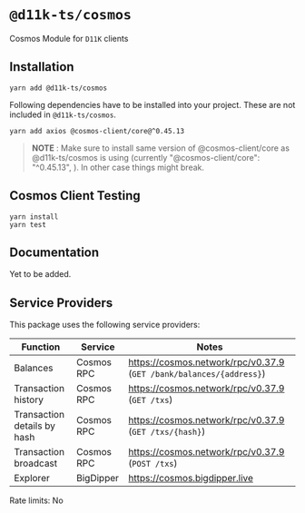 # `@d11k-ts/cosmos`

Cosmos Module for `D11K` clients

## Installation

```
yarn add @d11k-ts/cosmos
```

Following dependencies have to be installed into your project. These are not included in `@d11k-ts/cosmos`.

```
yarn add axios @cosmos-client/core@^0.45.13
```
> **NOTE** : Make sure to install same version of @cosmos-client/core as @d11k-ts/cosmos is using (currently "@cosmos-client/core": "^0.45.13", ). In other case things might break.

## Cosmos Client Testing

```
yarn install
yarn test
```
## Documentation

Yet to be added.

## Service Providers

This package uses the following service providers:

| Function                    | Service    | Notes                                                               |
| --------------------------- | ---------- | ------------------------------------------------------------------- |
| Balances                    | Cosmos RPC | https://cosmos.network/rpc/v0.37.9 (`GET /bank/balances/{address}`) |
| Transaction history         | Cosmos RPC | https://cosmos.network/rpc/v0.37.9 (`GET /txs`)                     |
| Transaction details by hash | Cosmos RPC | https://cosmos.network/rpc/v0.37.9 (`GET /txs/{hash}`)              |
| Transaction broadcast       | Cosmos RPC | https://cosmos.network/rpc/v0.37.9 (`POST /txs`)                    |
| Explorer                    | BigDipper  | https://cosmos.bigdipper.live                                       |

Rate limits: No
